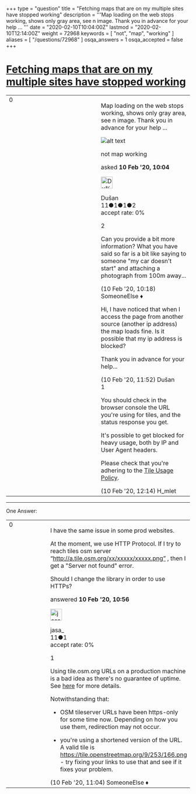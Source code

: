 +++
type = "question"
title = "Fetching maps that are on my multiple sites have stopped working"
description = '''Map loading on the web stops working, shows only gray area, see n image. Thank you in advance for your help ... '''
date = "2020-02-10T10:04:00Z"
lastmod = "2020-02-10T12:14:00Z"
weight = 72968
keywords = [ "not", "map", "working" ]
aliases = [ "/questions/72968" ]
osqa_answers = 1
osqa_accepted = false
+++

<div class="headNormal">

# [Fetching maps that are on my multiple sites have stopped working](/questions/72968/fetching-maps-that-are-on-my-multiple-sites-have-stopped-working)

</div>

<div id="main-body">

<div id="askform">

<table id="question-table" style="width:100%;">
<colgroup>
<col style="width: 50%" />
<col style="width: 50%" />
</colgroup>
<tbody>
<tr>
<td style="width: 30px; vertical-align: top"><div class="vote-buttons">
<span id="post-72968-upvote" class="ajax-command post-vote up" rel="nofollow" title="I like this post (click again to cancel)"> </span>
<div id="post-72968-score" class="post-score" title="current number of votes">
0
</div>
<span id="post-72968-downvote" class="ajax-command post-vote down" rel="nofollow" title="I dont like this post (click again to cancel)"> </span> <span id="favorite-mark" class="ajax-command favorite-mark" rel="nofollow" title="mark/unmark this question as favorite (click again to cancel)"> </span>
<div id="favorite-count" class="favorite-count">
&#10;</div>
</div></td>
<td><div id="item-right">
<div class="question-body">
<p>Map loading on the web stops working, shows only gray area, see n image. Thank you in advance for your help ...</p>
<p><img src="/upfiles/1_4PV4dcF.png" alt="alt text" /></p>
</div>
<div id="question-tags" class="tags-container tags">
<span class="post-tag tag-link-not" rel="tag" title="see questions tagged &#39;not&#39;">not</span> <span class="post-tag tag-link-map" rel="tag" title="see questions tagged &#39;map&#39;">map</span> <span class="post-tag tag-link-working" rel="tag" title="see questions tagged &#39;working&#39;">working</span>
</div>
<div id="question-controls" class="post-controls">
&#10;</div>
<div class="post-update-info-container">
<div class="post-update-info post-update-info-user">
<p>asked <strong>10 Feb '20, 10:04</strong></p>
<img src="https://secure.gravatar.com/avatar/3da1b8b9ad617704db610bee1a27cbbe?s=32&amp;d=identicon&amp;r=g" class="gravatar" width="32" height="32" alt="Du%C5%A1an&#39;s gravatar image" />
<p><span>Dušan</span><br />
<span class="score" title="11 reputation points">11</span><span title="1 badges"><span class="badge1">●</span><span class="badgecount">1</span></span><span title="1 badges"><span class="silver">●</span><span class="badgecount">1</span></span><span title="2 badges"><span class="bronze">●</span><span class="badgecount">2</span></span><br />
<span class="accept_rate" title="Rate of the user&#39;s accepted answers">accept rate:</span> <span title="Dušan has no accepted answers">0%</span></p>
</img>
</div>
</div>
<div id="comments-container-72968" class="comments-container">
<span id="72969"></span>
<div id="comment-72969" class="comment">
<div id="post-72969-score" class="comment-score">
2
</div>
<div class="comment-text">
<p>Can you provide a bit more information? What you have said so far is a bit like saying to someone "my car doesn't start" and attaching a photograph from 100m away...</p>
</div>
<div id="comment-72969-info" class="comment-info">
<span class="comment-age">(10 Feb '20, 10:18)</span> <span class="comment-user userinfo">SomeoneElse ♦</span>
</div>
</div>
<span id="72974"></span>
<div id="comment-72974" class="comment">
<div id="post-72974-score" class="comment-score">
&#10;</div>
<div class="comment-text">
<p>Hi, I have noticed that when I access the page from another source (another ip address) the map loads fine. Is it possible that my ip address is blocked?</p>
<p>Thank you in advance for your help...</p>
</div>
<div id="comment-72974-info" class="comment-info">
<span class="comment-age">(10 Feb '20, 11:52)</span> <span class="comment-user userinfo">Dušan</span>
</div>
</div>
<span id="72976"></span>
<div id="comment-72976" class="comment">
<div id="post-72976-score" class="comment-score">
1
</div>
<div class="comment-text">
<p>You should check in the browser console the URL you're using for tiles, and the status response you get.</p>
<p>It's possible to get blocked for heavy usage, both by IP and User Agent headers.</p>
<p>Please check that you're adhering to the <a href="https://operations.osmfoundation.org/policies/tiles/">Tile Usage Policy</a>.</p>
</div>
<div id="comment-72976-info" class="comment-info">
<span class="comment-age">(10 Feb '20, 12:14)</span> <span class="comment-user userinfo">H_mlet</span>
</div>
</div>
</div>
<div id="comment-tools-72968" class="comment-tools">
&#10;</div>
<div class="clear">
&#10;</div>
<div id="comment-72968-form-container" class="comment-form-container">
&#10;</div>
<div class="clear">
&#10;</div>
</div></td>
</tr>
</tbody>
</table>

------------------------------------------------------------------------

<div class="tabBar">

<span id="sort-top"></span>

<div class="headQuestions">

One Answer:

</div>

</div>

<span id="72971"></span>

<div id="answer-container-72971" class="answer">

<table style="width:100%;">
<colgroup>
<col style="width: 50%" />
<col style="width: 50%" />
</colgroup>
<tbody>
<tr>
<td style="width: 30px; vertical-align: top"><div class="vote-buttons">
<span id="post-72971-upvote" class="ajax-command post-vote up" rel="nofollow" title="I like this post (click again to cancel)"> </span>
<div id="post-72971-score" class="post-score" title="current number of votes">
0
</div>
<span id="post-72971-downvote" class="ajax-command post-vote down" rel="nofollow" title="I dont like this post (click again to cancel)"> </span>
</div></td>
<td><div class="item-right">
<div class="answer-body">
<p>I have the same issue in some prod websites.</p>
<p>At the moment, we use HTTP Protocol. If I try to reach tiles osm server “<a href="http://a.tile.osm.org/xx/xxxxx/xxxxx.png”">http://a.tile.osm.org/xx/xxxxx/xxxxx.png”</a> , then I get a "Server not found" error.</p>
<p>Should I change the library in order to use HTTPs?</p>
</div>
<div class="answer-controls post-controls">
&#10;</div>
<div class="post-update-info-container">
<div class="post-update-info post-update-info-user">
<p>answered <strong>10 Feb '20, 10:56</strong></p>
<img src="https://secure.gravatar.com/avatar/48842385ba1f11b20380476395f3a066?s=32&amp;d=identicon&amp;r=g" class="gravatar" width="32" height="32" alt="jasa_&#39;s gravatar image" />
<p><span>jasa_</span><br />
<span class="score" title="11 reputation points">11</span><span title="1 badges"><span class="bronze">●</span><span class="badgecount">1</span></span><br />
<span class="accept_rate" title="Rate of the user&#39;s accepted answers">accept rate:</span> <span title="jasa_ has no accepted answers">0%</span></p>
</div>
</div>
<div id="comments-container-72971" class="comments-container">
<span id="72972"></span>
<div id="comment-72972" class="comment">
<div id="post-72972-score" class="comment-score">
1
</div>
<div class="comment-text">
<p>Using tile.osm.org URLs on a production machine is a bad idea as there's no guarantee of uptime. See <a href="https://operations.osmfoundation.org/policies/tiles/">here</a> for more details.</p>
<p>Notwithstanding that:</p>
<ul>
<li><p>OSM tileserver URLs have been https-only for some time now. Depending on how you use them, redirection may not occur.</p></li>
<li><p>you're using a shortened version of the URL. A valid tile is <a href="https://tile.openstreetmap.org/9/253/166.png">https://tile.openstreetmap.org/9/253/166.png</a> - try fixing your links to use that and see if it fixes your problem.</p></li>
</ul>
</div>
<div id="comment-72972-info" class="comment-info">
<span class="comment-age">(10 Feb '20, 11:04)</span> <span class="comment-user userinfo">SomeoneElse ♦</span>
</div>
</div>
</div>
<div id="comment-tools-72971" class="comment-tools">
&#10;</div>
<div class="clear">
&#10;</div>
<div id="comment-72971-form-container" class="comment-form-container">
&#10;</div>
<div class="clear">
&#10;</div>
</div></td>
</tr>
</tbody>
</table>

</div>

<div class="paginator-container-left">

</div>

</div>

</div>

